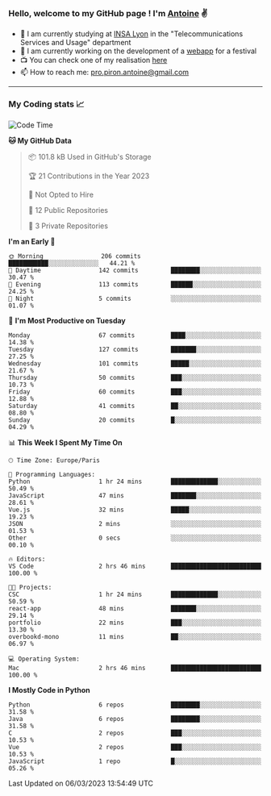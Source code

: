 ### Hello, welcome to my GitHub page ! I'm [Antoine](https://github.com/AntoinePiron) ✌️

- 🌱 I am currently studying at [INSA Lyon](https://www.insa-lyon.fr) in the "Telecommunications Services and Usage" department
- 🔭 I am currently working on the development of a [webapp](https://github.com/24HeuresINSA/Overbookd) for a festival
- 📺 You can check one of my realisation [here](https://astustc.fr)
- 📫 How to reach me: [pro.piron.antoine@gmail.com](mailto:pro.piron.antoine@gmail.com)

---

### My Coding stats 📈
<!--START_SECTION:waka-->
![Code Time](http://img.shields.io/badge/Code%20Time-47%20hrs%2049%20mins-blue)

**🐱 My GitHub Data** 

> 📦 101.8 kB Used in GitHub's Storage 
 > 
> 🏆 21 Contributions in the Year 2023
 > 
> 🚫 Not Opted to Hire
 > 
> 📜 12 Public Repositories 
 > 
> 🔑 3 Private Repositories 
 > 
**I'm an Early 🐤** 

```text
🌞 Morning                206 commits         ███████████░░░░░░░░░░░░░░   44.21 % 
🌆 Daytime                142 commits         ████████░░░░░░░░░░░░░░░░░   30.47 % 
🌃 Evening                113 commits         ██████░░░░░░░░░░░░░░░░░░░   24.25 % 
🌙 Night                  5 commits           ░░░░░░░░░░░░░░░░░░░░░░░░░   01.07 % 
```
📅 **I'm Most Productive on Tuesday** 

```text
Monday                   67 commits          ████░░░░░░░░░░░░░░░░░░░░░   14.38 % 
Tuesday                  127 commits         ███████░░░░░░░░░░░░░░░░░░   27.25 % 
Wednesday                101 commits         █████░░░░░░░░░░░░░░░░░░░░   21.67 % 
Thursday                 50 commits          ███░░░░░░░░░░░░░░░░░░░░░░   10.73 % 
Friday                   60 commits          ███░░░░░░░░░░░░░░░░░░░░░░   12.88 % 
Saturday                 41 commits          ██░░░░░░░░░░░░░░░░░░░░░░░   08.80 % 
Sunday                   20 commits          █░░░░░░░░░░░░░░░░░░░░░░░░   04.29 % 
```


📊 **This Week I Spent My Time On** 

```text
🕑︎ Time Zone: Europe/Paris

💬 Programming Languages: 
Python                   1 hr 24 mins        █████████████░░░░░░░░░░░░   50.49 % 
JavaScript               47 mins             ███████░░░░░░░░░░░░░░░░░░   28.61 % 
Vue.js                   32 mins             █████░░░░░░░░░░░░░░░░░░░░   19.23 % 
JSON                     2 mins              ░░░░░░░░░░░░░░░░░░░░░░░░░   01.53 % 
Other                    0 secs              ░░░░░░░░░░░░░░░░░░░░░░░░░   00.10 % 

🔥 Editors: 
VS Code                  2 hrs 46 mins       █████████████████████████   100.00 % 

🐱‍💻 Projects: 
CSC                      1 hr 24 mins        █████████████░░░░░░░░░░░░   50.59 % 
react-app                48 mins             ███████░░░░░░░░░░░░░░░░░░   29.14 % 
portfolio                22 mins             ███░░░░░░░░░░░░░░░░░░░░░░   13.30 % 
overbookd-mono           11 mins             ██░░░░░░░░░░░░░░░░░░░░░░░   06.97 % 

💻 Operating System: 
Mac                      2 hrs 46 mins       █████████████████████████   100.00 % 
```

**I Mostly Code in Python** 

```text
Python                   6 repos             ████████░░░░░░░░░░░░░░░░░   31.58 % 
Java                     6 repos             ████████░░░░░░░░░░░░░░░░░   31.58 % 
C                        2 repos             ███░░░░░░░░░░░░░░░░░░░░░░   10.53 % 
Vue                      2 repos             ███░░░░░░░░░░░░░░░░░░░░░░   10.53 % 
JavaScript               1 repo              █░░░░░░░░░░░░░░░░░░░░░░░░   05.26 % 
```




 Last Updated on 06/03/2023 13:54:49 UTC
<!--END_SECTION:waka-->
